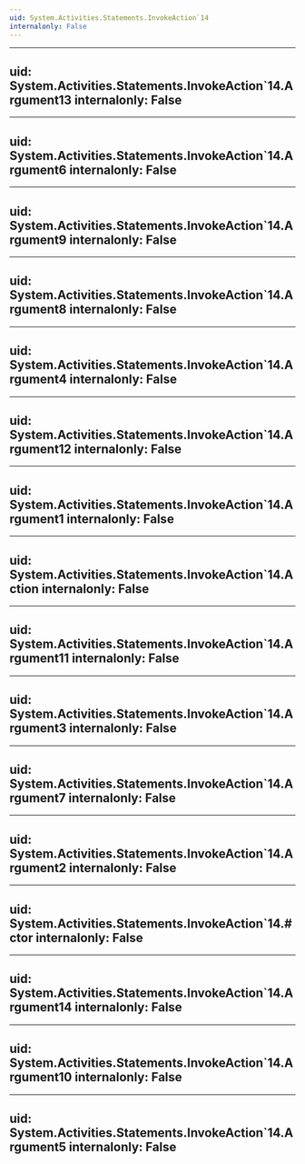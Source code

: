 ```yaml
---
uid: System.Activities.Statements.InvokeAction`14
internalonly: False
---
```


---
uid: System.Activities.Statements.InvokeAction`14.Argument13
internalonly: False
---

---
uid: System.Activities.Statements.InvokeAction`14.Argument6
internalonly: False
---

---
uid: System.Activities.Statements.InvokeAction`14.Argument9
internalonly: False
---

---
uid: System.Activities.Statements.InvokeAction`14.Argument8
internalonly: False
---

---
uid: System.Activities.Statements.InvokeAction`14.Argument4
internalonly: False
---

---
uid: System.Activities.Statements.InvokeAction`14.Argument12
internalonly: False
---

---
uid: System.Activities.Statements.InvokeAction`14.Argument1
internalonly: False
---

---
uid: System.Activities.Statements.InvokeAction`14.Action
internalonly: False
---

---
uid: System.Activities.Statements.InvokeAction`14.Argument11
internalonly: False
---

---
uid: System.Activities.Statements.InvokeAction`14.Argument3
internalonly: False
---

---
uid: System.Activities.Statements.InvokeAction`14.Argument7
internalonly: False
---

---
uid: System.Activities.Statements.InvokeAction`14.Argument2
internalonly: False
---

---
uid: System.Activities.Statements.InvokeAction`14.#ctor
internalonly: False
---

---
uid: System.Activities.Statements.InvokeAction`14.Argument14
internalonly: False
---

---
uid: System.Activities.Statements.InvokeAction`14.Argument10
internalonly: False
---

---
uid: System.Activities.Statements.InvokeAction`14.Argument5
internalonly: False
---
